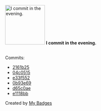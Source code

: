 <img src="https://github.com/my-badges/my-badges/blob/master/src/all-badges/time-of-commit/evening-commits.png?raw=true" alt="I commit in the evening." title="I commit in the evening." width="128">
<strong>I commit in the evening.</strong>
<br><br>

Commits:

- <a href="https://github.com/andrewjswan/snmp2mqtt-addon/commit/2161b25de2402c463a2b1356277fedc3afc514b4">2161b25</a>
- <a href="https://github.com/andrewjswan/snmp2mqtt-addon/commit/04c051576a505b61771f5f1271aaf5dc605a40c8">04c0515</a>
- <a href="https://github.com/andrewjswan/snmp2mqtt-addon/commit/e33f552d521afd1a9050c65fc9fef69a742c4de2">e33f552</a>
- <a href="https://github.com/andrewjswan/snmp2mqtt-addon/commit/0b93e69f2ad736c4a8f884fb69b1f29db4ccecbd">0b93e69</a>
- <a href="https://github.com/andrewjswan/snmp2mqtt/commit/d65c0aecea8a5d2461c8f9c4af6e518fe4b2acb6">d65c0ae</a>
- <a href="https://github.com/andrewjswan/snmp2mqtt/commit/e1118bb38aec442691d23f9b8aaa2457b4ac561c">e1118bb</a>


Created by <a href="https://github.com/my-badges/my-badges">My Badges</a>